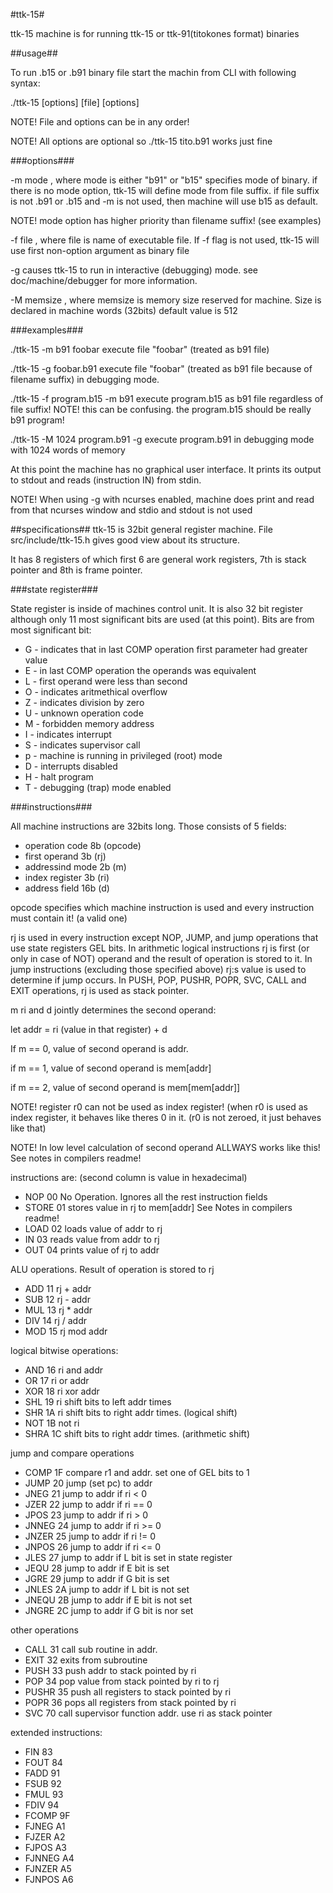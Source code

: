 #ttk-15#

ttk-15 machine is for running ttk-15 or ttk-91(titokones format) binaries

##usage##

To run .b15 or .b91 binary file start the machin from CLI with following syntax:

./ttk-15 [options] [file] [options]

NOTE! File and options can be in any order!

NOTE! All options are optional so ./ttk-15 tito.b91 works just fine

###options###

-m mode , where mode is either "b91" or "b15" specifies mode of binary.
if there is no mode option, ttk-15 will define mode from file suffix.
if file suffix is not .b91 or .b15 and -m is not used, then machine
will use b15 as default.

NOTE! mode option has higher priority than filename suffix! (see examples)

-f file , where file is name of executable file. If -f flag is not used,
ttk-15 will use first non-option argument as binary file

-g causes ttk-15 to run in interactive (debugging) mode. see doc/machine/debugger
for more information.

-M memsize , where memsize is memory size reserved for machine. Size is
declared in machine words (32bits) default value is 512

###examples###

./ttk-15 -m b91 foobar
execute file "foobar" (treated as b91 file)

./ttk-15 -g foobar.b91
execute file "foobar" (treated as b91 file because of filename suffix)
in debugging mode.

./ttk-15 -f program.b15 -m b91
execute program.b15 as b91 file regardless of file suffix!
NOTE! this can be confusing. the program.b15 should be really b91 program!

./ttk-15 -M 1024 program.b91 -g
execute program.b91 in debugging mode with 1024 words of memory

At this point the machine has no graphical user interface. It prints its
output to stdout and reads (instruction IN) from stdin.

NOTE! When using -g with ncurses enabled, machine does print and read
from that ncurses window and stdio and stdout is not used

##specifications##
ttk-15 is 32bit general register machine. File src/include/ttk-15.h gives
good view about its structure. 

It has 8 registers of which first 6 are general work registers, 7th is stack
pointer and 8th is frame pointer.

###state register###

State register is inside of machines control unit. It is also 32 bit register
although only 11 most significant bits are used (at this point). Bits are from
most significant bit:

 * G - indicates that in last COMP operation first parameter had greater value
 * E - in last COMP operation the operands was equivalent
 * L - first operand were less than second
 * O - indicates aritmethical overflow
 * Z - indicates division by zero
 * U - unknown operation code
 * M - forbidden memory address
 * I - indicates interrupt
 * S - indicates supervisor call
 * p - machine is running in privileged (root) mode
 * D - interrupts disabled
 * H - halt program
 * T - debugging (trap) mode enabled

###instructions###

All machine instructions are 32bits long. Those consists of 5 fields:

 * operation code  8b  (opcode)
 * first operand   3b  (rj)
 * addressind mode 2b  (m)
 * index register  3b  (ri)
 * address field   16b (d)

opcode specifies which machine instruction is used and every instruction must
contain it! (a valid one)

rj is used in every instruction except NOP, JUMP, and jump operations
that use state registers GEL bits. In arithmetic logical instructions
rj is first (or only in case of NOT) operand and the result of operation is
stored to it. In jump instructions (excluding those specified above) rj:s value
is used to determine if jump occurs. In PUSH, POP, PUSHR, POPR, SVC, CALL and
EXIT operations, rj is used as stack pointer.

m ri and d jointly determines the second operand:

let addr = ri (value in that register) + d

If m == 0, value of second operand is addr.

if m == 1, value of second operand is mem[addr]

if m == 2, value of second operand is mem[mem[addr]]

NOTE! register r0 can not be used as index register! (when r0 is used as index
register, it behaves like theres 0 in it. (r0 is not zeroed, it just behaves
like that)

NOTE! In low level calculation of second operand ALLWAYS works like this!
See notes in compilers readme!

instructions are: (second column is value in hexadecimal)

 * NOP       00	  No Operation. Ignores all the rest instruction fields
 * STORE     01	  stores value in rj to mem[addr] See Notes in compilers readme!
 * LOAD      02	  loads value of addr to rj
 * IN        03	  reads value from addr to rj
 * OUT       04   prints value of rj to addr

ALU operations. Result of operation is stored to rj

 * ADD       11   rj + addr
 * SUB       12   rj - addr
 * MUL       13	  rj * addr
 * DIV       14	  rj / addr
 * MOD       15	  rj mod addr

logical bitwise operations:

 * AND       16	  ri and addr
 * OR        17	  ri or  addr
 * XOR       18	  ri xor addr
 * SHL       19	  ri shift bits to left addr times
 * SHR       1A	  ri shift bits to right addr times. (logical shift)
 * NOT       1B	  not ri
 * SHRA      1C	  shift bits to right addr times. (arithmetic shift)

jump and compare operations

 * COMP      1F	  compare r1 and addr. set one of GEL bits to 1
 * JUMP      20	  jump (set pc) to addr
 * JNEG      21	  jump to addr if ri < 0
 * JZER      22	  jump to addr if ri == 0
 * JPOS      23	  jump to addr if ri > 0
 * JNNEG     24	  jump to addr if ri >= 0
 * JNZER     25	  jump to addr if ri != 0
 * JNPOS     26	  jump to addr if ri <= 0
 * JLES      27	  jump to addr if L bit is set in state register
 * JEQU      28	  jump to addr if E bit is set
 * JGRE      29	  jump to addr if G bit is set
 * JNLES     2A	  jump to addr if L bit is not set
 * JNEQU     2B	  jump to addr if E bit is not set
 * JNGRE     2C	  jump to addr if G bit is nor set

other operations

 * CALL      31	  call sub routine in addr.
 * EXIT      32	  exits from subroutine
 * PUSH      33	  push addr to stack pointed by ri
 * POP       34	  pop value from stack pointed by ri to rj
 * PUSHR     35	  push all registers to stack pointed by ri
 * POPR      36	  pops all registers from stack pointed by ri
 * SVC       70	  call supervisor function addr. use ri as stack pointer

extended instructions:

 * FIN       83
 * FOUT      84
 * FADD      91
 * FSUB      92
 * FMUL      93
 * FDIV      94
 * FCOMP     9F
 * FJNEG     A1
 * FJZER     A2 
 * FJPOS     A3
 * FJNNEG    A4
 * FJNZER    A5 
 * FJNPOS    A6


